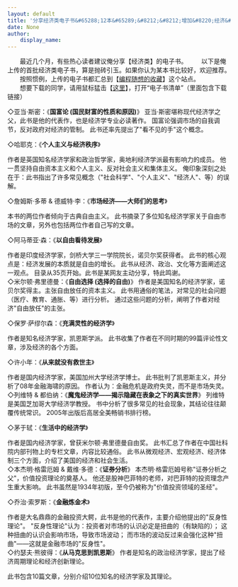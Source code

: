```yaml
---
layout: default
title: '分享经济类电子书&#65288;12本&#65289;&#8212;&#8212;增加&#8220;经济&#8221;大类'
date: None
author:
    display_name: 
---
```


  
  
　　最近几个月，有些热心读者建议俺分享【经济类】的电子书。 　　以下是俺上传的首批经济类电子书，算是抛砖引玉。如果你认为某本书比较好，欢迎推荐。  
　　按照惯例，上传的电子书都汇总到【[编程随想的收藏](https://github.com/programthink/)】这个站点。  
　　想要下载的同学，请用鼠标猛击【[这里](https://github.com/programthink/books)】，打开“电子书清单”（里面包含下载链接）  
  
  
◇亚当·斯密：《**国富论 (国民财富的性质和原因)**》 亚当·斯密堪称现代经济学之父，此书是他的代表作，也是经济学专业必读著作。 国富论强调市场的自我调节，反对政府对经济的管制。 此书还率先提出了"看不见的手"这个概念。

◇哈耶克：《**个人主义与经济秩序**》

作者是英国知名经济学家和政治哲学家，奥地利经济学派最有影响力的成员。 他一贯坚持自由资本主义和个人主义、反对社会主义和集体主义。 俺印象深刻之处在于：此书指出了许多常见概念（"社会科学"、"个人主义"、"经济人"、等）的误解。

◇詹姆斯·多蒂 & 德威特·李：《**市场经济——大师们的思考**》

本书的两位作者倾向于古典自由主义。 此书摘录了多位知名经济学家关于自由市场的文章，另外也包括两位作者自己写的文章。

◇阿马蒂亚·森：《**以自由看待发展**》

作者是印度经济学家，剑桥大学三一学院院长，诺贝尔奖获得者。 此书的核心观点是：经济发展的本质就是自由的增长。 此书从经济、政治、文化等方面阐述这一观点。 目录从35页开始。此书是某网友主动分享，特此鸣谢。  
◇米尔顿·弗里德曼：《**自由选择 (选择的自由)**》 作者是美国知名的经济学家，诺贝尔奖得主。主张自由放任的资本主义。 此书用通俗的笔法，对常见的社会问题（医疗、教育、通胀、等）进行分析。 通过这些问题的分析，阐明了作者对经济"自由放任"的主张。

◇保罗·萨缪尔森：《**充满灵性的经济学**》

作者是知名经济学家，凯恩斯学派。 此书收集了作者在不同时期的99篇评论性文章，涉及经济的各个方面。

◇许小年：《**从来就没有救世主**》

作者是国内经济学家，美国加州大学经济学博士。 此书批判了凯恩斯主义，并分析了08年金融海啸的原因。 作者认为：金融危机是政府失灵，而不是市场失灵。  
◇列维特 & 都伯纳：《**魔鬼经济学——揭示隐藏在表象之下的真实世界**》 列维特是美国芝加哥大学经济学教授。 书中分析了很多常见的社会现象，其结论往往颠覆传统常识。 2005年出版后高居全美畅销书排行榜。

◇茅于轼：《**生活中的经济学**》

作者是国内经济学家，曾获米尔顿·弗里德曼自由奖。 此书汇总了作者在中国社科院内部刊物上的专栏文章，内容比较通俗。 此书从微观经济、宏观经济、经济体制三个方面，介绍了美国的经济和社会生活。  
◇本杰明·格雷厄姆 & 戴维·多德：《**证券分析**》 本杰明·格雷厄姆号称"证券分析之父"，价值投资理论的奠基人。 他还是股神巴菲特的老师，对巴菲特的投资理念产生重大影响。 此书虽然是1934年初版，至今仍被称为"价值投资领域的圣经"。

◇乔治·索罗斯：《**金融炼金术**》

作者是大名鼎鼎的金融投资大鳄，此书是他的代表作，主要介绍他提出的"反身性理论"。 "反身性理论"认为：投资者对市场的认识必定是扭曲的（有缺陷的）； 这种扭曲的认识会影响市场，导致市场波动； 而市场的波动反过来会强化这种"扭曲"——这就是金融市场的"反身性"。  
◇约瑟夫·熊彼得：《**从马克思到凯恩斯**》 作者是知名的政治经济学家，提出了经济周期理论和经济创新理论。

此书包含10篇文章，分别介绍10位知名的经济学家及其理论。

